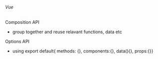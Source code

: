 ###### Vue
Composition API
- group together and reuse relavant functions, data etc

Options API
- using export default{ methods: {}, components:{}, data(){}, props:{}}